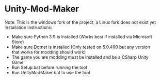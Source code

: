 # Unity-Mod-Maker
Note: This is the windows fork of the project, a Linux fork does not exist yet
Installation Instructions:
<ul>
    <li>Make sure Python 3.9 is installed (Works best if installed via Microsoft Store)</li>
    <li>Make sure Dotnet is installed (Only tested on 5.0.400 but any version that works for modding should work)</li>
    <li>The game you are modding must be installed and be a CSharp Unity Game</li>
    <li>Run Setup.bat before running the tool</li>
    <li>Run UnityModMaker.bat to use the tool</li>
</ul>
